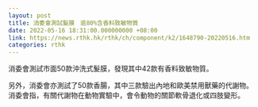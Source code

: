 ```yaml
---
layout: post
title: 消委會測試髮膜　逾80%含香料致敏物質
date: 2022-05-16 18:31:00.000000000 +08:00
link: https://news.rthk.hk/rthk/ch/component/k2/1648790-20220516.htm
categories: rthk
---
```


消委會測試市面50款沖洗式髮膜，發現其中42款有香料致敏物質。

另外，消委會亦測試了50款香腸，其中三款驗出內地和歐美禁用獸藥的代謝物。消委會指，有關代謝物在動物實驗中，會令動物的關節軟骨退化或四肢變形。
